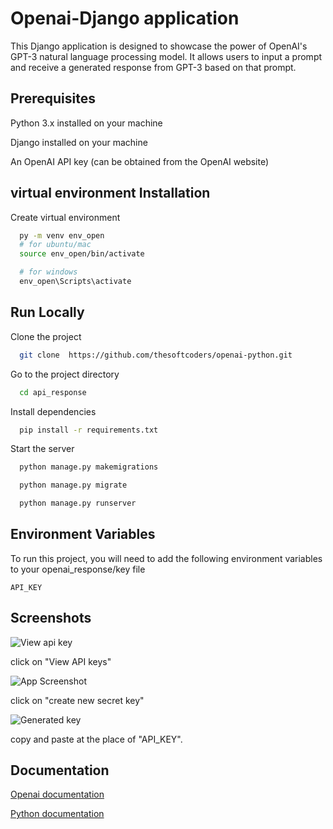 
# Openai-Django application

This Django application is designed to showcase the power of OpenAI's GPT-3 natural language processing model. It allows users to input a prompt and receive a generated response from GPT-3 based on that prompt.



## Prerequisites

Python 3.x installed on your machine

Django installed on your machine

An OpenAI API key (can be obtained from the OpenAI website)


## virtual environment Installation

Create virtual environment

```bash
  py -m venv env_open
  # for ubuntu/mac
  source env_open/bin/activate

  # for windows
  env_open\Scripts\activate
```
    
## Run Locally

Clone the project

```bash
  git clone  https://github.com/thesoftcoders/openai-python.git
```

Go to the project directory

```bash
  cd api_response
```

Install dependencies

```bash
  pip install -r requirements.txt
```

Start the server


```bash
  python manage.py makemigrations
```

```bash
  python manage.py migrate
```

```bash
  python manage.py runserver
```
## Environment Variables

To run this project, you will need to add the following environment variables to your openai_response/key file

`API_KEY`


## Screenshots

![View api key](https://superblog.supercdn.cloud/site_cuid_cl495vqej08071jpawt8inf39/images/cleanshot-2023-02-14-at-11-1676356137354-compressed.png)

click on "View API keys"


![App Screenshot](https://static.talarian.io/cms/gptforwork/how-to-create-api-key/api-keys.png)

click on "create new secret key"

![Generated key](https://protodave.com/wp-content/uploads/2022/11/open-ai-api-key-generation.png)

copy and paste at the place of "API_KEY".

## Documentation

[Openai documentation](https://platform.openai.com/docs/api-reference/chat/create)

[Python documentation](https://www.python.org/)

